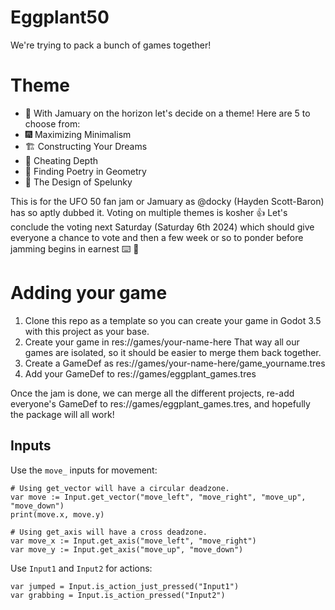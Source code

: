 # Eggplant50

We're trying to pack a bunch of games together!

# Theme

* 🍆 With Jamuary on the horizon let's decide on a theme! Here are 5 to choose from:
* 🎆 Maximizing Minimalism
* 🏗️ Constructing Your Dreams
* 🔮 Cheating Depth
* 📐 Finding Poetry in Geometry
* 🗿 The Design of Spelunky

This is for the UFO 50 fan jam or Jamuary as @docky (Hayden Scott-Baron) has so
aptly dubbed it. Voting on multiple themes is kosher 👍 Let's conclude the
voting next Saturday (Saturday 6th 2024) which should give everyone a chance to
vote and then a few week or so to ponder before jamming begins in earnest ⌨️ 🧠


# Adding your game

1. Clone this repo as a template so you can create your game in Godot 3.5 with this project as your base.
2. Create your game in res://games/your-name-here That way all our games are isolated, so it should be easier to merge them back together.
3. Create a GameDef as res://games/your-name-here/game_yourname.tres
4. Add your GameDef to res://games/eggplant_games.tres

Once the jam is done, we can merge all the different projects, re-add
everyone's GameDef to res://games/eggplant_games.tres, and hopefully the package will
all work!


## Inputs

Use the `move_` inputs for movement:

	# Using get_vector will have a circular deadzone.
	var move := Input.get_vector("move_left", "move_right", "move_up", "move_down")
	print(move.x, move.y)

	# Using get_axis will have a cross deadzone.
	var move_x := Input.get_axis("move_left", "move_right")
	var move_y := Input.get_axis("move_up", "move_down")

Use `Input1` and `Input2` for actions:

	var jumped = Input.is_action_just_pressed("Input1")
	var grabbing = Input.is_action_pressed("Input2")
